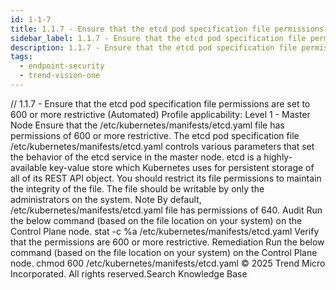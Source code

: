 ```yaml
---
id: 1-1-7
title: 1.1.7 - Ensure that the etcd pod specification file permissions are set to 600 or more restrictive (Automated)
sidebar_label: 1.1.7 - Ensure that the etcd pod specification file permissions are set to 600 or more restrictive (Automated)
description: 1.1.7 - Ensure that the etcd pod specification file permissions are set to 600 or more restrictive (Automated)
tags:
  - endpoint-security
  - trend-vision-one
---
```


/*<![CDATA[*/ $('#title').html($('meta[name=map-description]').attr('content')); /*]]>*/ 1.1.7 - Ensure that the etcd pod specification file permissions are set to 600 or more restrictive (Automated) Profile applicability: Level 1 - Master Node Ensure that the /etc/kubernetes/manifests/etcd.yaml file has permissions of 600 or more restrictive. The etcd pod specification file /etc/kubernetes/manifests/etcd.yaml controls various parameters that set the behavior of the etcd service in the master node. etcd is a highly- available key-value store which Kubernetes uses for persistent storage of all of its REST API object. You should restrict its file permissions to maintain the integrity of the file. The file should be writable by only the administrators on the system. Note By default, /etc/kubernetes/manifests/etcd.yaml file has permissions of 640. Audit Run the below command (based on the file location on your system) on the Control Plane node. stat -c %a /etc/kubernetes/manifests/etcd.yaml Verify that the permissions are 600 or more restrictive. Remediation Run the below command (based on the file location on your system) on the Control Plane node. chmod 600 /etc/kubernetes/manifests/etcd.yaml © 2025 Trend Micro Incorporated. All rights reserved.Search Knowledge Base